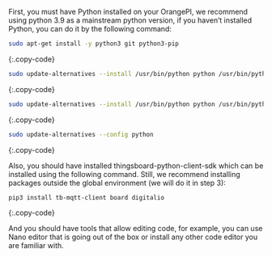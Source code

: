 First, you must have Python installed on your OrangePI, we recommend using python 3.9 as a mainstream python version, if you haven’t installed Python, you can do it by the following command:

```bash
sudo apt-get install -y python3 git python3-pip
```
{:.copy-code}

```bash
sudo update-alternatives --install /usr/bin/python python /usr/bin/python2.7 1
```
{:.copy-code}

```bash
sudo update-alternatives --install /usr/bin/python python /usr/bin/python3.5 2
```
{:.copy-code}

```bash
sudo update-alternatives --config python
```
{:.copy-code}

Also, you should have installed thingsboard-python-client-sdk which can be installed using the following command. Still, we recommend installing packages outside the global environment (we will do it in step 3):

```bash
pip3 install tb-mqtt-client board digitalio
```
{:.copy-code}

And you should have tools that allow editing code, for example, you can use Nano editor that is going out of the box or install any other code editor you are familiar with.
